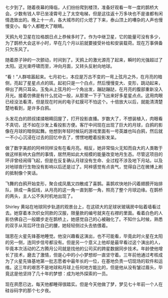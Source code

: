 七夕到了。随着夜幕的降临，人们纷纷爬到楼顶，准备好观看一年一度的鹊桥大会。少数有钱人早已坐凌霄号上了太空电梯，但是这往返十万多块也不是谁都有闲情逸致出的。晚上十一点，各大城市的灯火熄了下来，泰山顶上的嘈杂的人声也慢慢变小。每个人都瞪大了眼睛。

天鸦九号卫星在拉格朗日点上恭候多时了。作为中继卫星，它的能量可没有多少，为了鹊桥大会这半小时，早在几个月以前就要接受补给和安装载荷。现在万事俱备只欠东风了。

随着原子钟的一次颤动，时间到了。天鸦上的激光源亮了起来，瞬时的光强超过了太阳。这光束呼啸而至，冲向月面，又转头反射向地球。

“看！”人群喧嚣起来。七月初七，本应是万古不变的一弯上弦月之外，在月亮的暗侧，亮起了星星点点的斑。起初只是一个白点，然后慢慢变大、变形，跳动起来，伸出了两只耳朵。玉兔从上弦月的一个角出发，蹦跶蹦跶，在月亮的腹部重新没入月光。接着仿佛是有什么扰动一般，从那里一下子飞出来好多星星点点。这用肉眼已经没法看清，但是现在时尚的电子虹膜可不怕这个。十倍放大以后，就能清清楚楚地看到，是许多白鸦。

头发花白的顾叔揉揉眼睛回屋了，打开投影直播。岁数大了，不想装植入，肉眼看不真切，还不如在沙发上看投影方便。客厅中间现在出现了巨大的月球，白鸦的影像在月球的暗侧起舞。他想到年轻时候玩的游戏里面有一号英雄也叫白鸦，然后就一不小心沉浸在过去的回忆中去了，愣愣地瞪着投影发呆。

做了数字美颜的阿梓同样没有在看月亮。相反，她非常恼火无知而自大的人类敢于做这样影响大自然的事情，居然用如此大规模的能量改变地月生态。尽管这项目的环评曾经闹得飞起，但是在反复确认月球没有生命、全过程不涉及地下月站，以及对地球夜行生物没有影响以后还是过了。阿梓感觉有点丧气，觉得自己在微博上刷的抵制像个笑话。

飞舞的白鸦开始变形，聚合成凤凰又四散成了喜鹊。喜鹊欢快地扑闪着翅膀开始排队，排成一条弧线，从月亮的这一角一直到那一角，照亮了整个月球边缘。在鹊桥的两头，主人公不失时机地出现了。

Shirley 黄站在地球同步轨道的观景台上，在这硕大的足球状玻璃房中贴着墙看过去。她穿着本次织女同款的汉服，限量款的编号就夹在右襟的里面。看着白色的人影仿佛自己一般踱步走在鹊桥上，她感觉自己的心被融化了。不知什么时候，熟悉的双手从背后环住自己的腰，她轻轻侧过头去依偎着。

瑞恩在火星先锋基地睡觉。他没兴趣看这演出，也不可能看，毕竟此时火星在太阳的另一侧，连同步信号都没有。但是另一个意义上他却是最早看过这个演出的人，毕竟本次活动的乙方腾月公司就是找他的公司买的跨星数据同步技术。年龄使他增长了技术，磨去了激情，但是心中的小小梦想却一直坚守着。三年前他通过考核成为了火星先锋基地第一批志愿者中最年长的一位，在基地负责一切现场的软件和运维。这三年的艰苦不是地球和月球上任何地方能比的，但是他从没有皱过眉头，毕竟这是他坚持了几十年的梦想：成为地外探索的一员。

现在夙愿已达，每天他都睡得很踏实。但是今天他做了梦，梦见七十年前一个人在硅谷码字的那个七夕夜。
